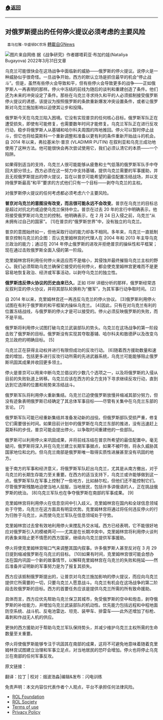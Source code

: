 ###  [:house:返回](README.md)
---


## 对俄罗斯提出的任何停火提议必须考虑的主要风险
` 喜马拉雅-华盛顿DC农场` [轉載自GNews](https://gnews.org/zh-hans/2512336/)

![](https://assets.gnews.org/wp-content/uploads/2022/05/图片1-121.png)图片来自网络 
据《战争研究》作者娜塔莉亚·布加约娃(Nataliya Bugayova) 2022年3月31日文章
 
乌克兰可能很快会在这场战争中面临新的威胁——俄罗斯的停火提议。说停火是一种威胁似乎很奇怪。一旦战争开始，西方的默认立场是抓住最早的机会“停止战斗”。但是，虽然有些停火会导致和平，但有些停火会导致更多的战争——正如俄罗斯人一再表明的那样。停火中冻结的前线为随后的谈判和重建创造了条件。他们还为未来的冲突设定了条件。那些在乌克兰寻求持久和平的人必须抵制接受俄罗斯停火提议的诱惑，该提议为按照俄罗斯的条款重新爆发冲突设置条件，或者让俄罗斯对乌克兰施加影响以迫使其让步和投降。
 
俄罗斯今天在乌克兰陷入困境。它没有实现普京的任何核心目标。俄罗斯军队正在遭受损失，即使有可能修复，也需要数年时间才能修复。乌克兰军队正在进行反攻行动，稳步将俄罗斯人从基辅和哈尔科夫周围的阵地推回。停火可以暂时停止战斗，但它也将给莫斯科一个重新调整和准备以更有利的条件重新开始战斗的机会。自 2014 年以来，弗拉基米尔·普京 (VLADIMIR PUTIN) 在叙利亚和乌克兰成功地使用了这种方法。他可能很快会再次尝试使用它，我们必须认清它的本质——一个陷阱。
 
如果得到适当的支持，乌克兰人很可能能够从疲惫和士气低落的俄罗斯军队手中夺回大部分领土。西方必须在这一努力中支持基辅，提供乌克兰需要的军事援助，并且无视俄罗斯提出的停火提议，旨在以普京可能希望的最佳配置冻结战场，并以支持俄罗斯最高“和平”要求的方式他们只有一个目标——剥夺乌克兰的主权。
 
对俄罗斯停火提议的任何考虑都必须考虑六个主要风险。
 
**普京对乌克兰的意图没有改变，而且很可能永远不会改变**。普京在乌克兰的目标总是超过对抗北约或迫使乌克兰保持中立。普京在过去 20 年的言行中明确表示，他将接受俄罗斯对乌克兰的控制。他明确表示，在 2 月 24 日入侵之前，乌克兰“从未拥有过自己的国家”。 [1]在普京的“俄罗斯世界”中，没有独立的乌克兰。
 
普京的意图始终如一，但他采取行动的能力却各不相同。多年来，乌克兰一直抵制普京控制乌克兰的企图：否认克里姆林宫的代理人在 2004 年和 2013 年主导乌克兰政治的能力；通过在 2014 年停止俄罗斯的进攻并拒绝普京的操纵性和平框架；现在通过击败俄罗斯全面入侵的第一阶段。
 
克里姆林宫将利用任何停火来适应而不是缩小，其侵蚀并最终摧毁乌克兰主权的野心。我们必须帮助乌克兰确保它接受的任何停火，都会使克里姆林宫更难而不是更容易地恢复政治、经济或军事活动，以剥夺乌克兰的独立性。
 
**俄罗斯违反停火协议的历史由来已久**。正如 ISW 详细分析的那样，俄罗斯经常违反叙利亚的停火协议，并将其部队轮换称为“撤军”，为其军事行动争取时间。 [2]
 
自 2014 年以来，克里姆林宫还一再违反乌克兰的停火协议。 [3]俄罗斯利用停火试图在有利于俄罗斯的和平框架内操纵乌克兰。 [4]因此，只有在对乌克兰有利的位置冻结战线，与俄罗斯的停火才是可以接受的。停火必须反映俄罗斯的失败，而不是平局。
 
俄罗斯将利用停火试图打破乌克兰武装部队的势头。乌克兰在这场战争的第一阶段击败了俄罗斯的目标。俄罗斯没有实现其夺取基辅、哈尔科夫和敖德萨以及改变乌克兰政府的明确目标。 [5]
 
乌克兰正在获得主动权并进行有限但成功的反攻行动。 [6]随着西方援助数量和速度的增加，包括更多进行反攻行动所需的先进武器系统，乌克兰可能能够阻止俄罗斯巩固其成果并收回更多领土。
 
停火是普京可以用来中断乌克兰倡议的少数几个选项之一，以及将俄罗斯的入侵从目前的失败轨道上转移。乌克兰应该在西方的全力支持下寻求继续反攻行动，直到达到它选择的位置和局势来冻结战斗。
 
俄罗斯军队将利用停火重新集结。乌克兰已迫使俄罗斯放慢并缩减其部分努力，但没有迹象表明俄罗斯已经确定了其总体军事目标——尽管有关集中在乌克兰东部的言论。 [7]
 
俄罗斯军队可能已经重新集结并准备发动新的战役。但俄罗斯部队受损严重，修复它们需要很长时间。如果目前计划中的俄罗斯在乌克兰东部的推进，没有迅速赶上莫斯科的步伐，普京可能会提出停火，以争取时间重建他的一些部队。
 
俄罗斯可以利用停火来巩固成果，并将前线冻结在普京所希望的最佳配置中。毫无疑问，俄罗斯将深入并在乌克兰建立长期军事据点，如果不被吓倒，将永久威胁其国家地位和北约。但乌克兰南部是俄罗斯唯一取得实质性进展甚至没有巩固的地方。
 
鉴于南方的军事和经济意义，将俄罗斯军队赶出乌克兰，尤其是从南方撤出，对于乌克兰的长期生存能力至关重要。在西方的适当支持下，乌克兰或许能够做到这一点。俄罗斯军队在军事上控制了一些地方，比如赫尔松，但他们还不能控制它们。尽管俄罗斯残酷地迫使当地人屈服，当地居民，包括许多讲俄语的人，正在挑战俄罗斯的统治。 [8]乌克兰军队也在争夺俄罗斯在南部的军事成果。 [9]
 
克里姆林宫将利用停火在信息空间中引入歧义。克里姆林宫在国内和全球信息领域处于守势，乌克兰在这方面具有明显优势。克里姆林宫将通过将任何违反停火的行为归咎于乌克兰，从而使乌克兰军队在信息领域处于守势。
 
克里姆林宫过去曾有效地利用停火来搅乱外交水域。西方已经表明，它不能很好地应对俄罗斯引入的模棱两可——尤其是在长期冲突中。克里姆林宫将利用停火谈判的表象来阻止更不情愿的西方国家，继续向乌克兰提供军事援助。
 
停火将使克里姆林宫喘口气来调整其国内叙事。许多俄罗斯人甚至反对在 3 月 29 日提到缩减俄罗斯在乌克兰的目标。 [10]如果有时间，克里姆林宫很可能会想办法在国内巩固一个新的故事情节，以解释克里姆林宫在乌克兰的失败和拖延——然后准备并证明新的军事努力是为了报复其损失。
 
西方应该抵制俄罗斯提出的，让普京对乌克兰施加影响的停火提议，而应向乌克兰提供它所需要的一切，只要乌克兰人愿意战斗。乌克兰有机会在这场战争的第二阶段击败俄罗斯的目标。西方的首要任务应该是提供乌克兰所需的所有致命援助。
 
具体而言，西方应优先帮助乌克兰保卫其城市，免受俄罗斯的空中和炮击，剥夺俄罗斯的补给能力，并增加乌克兰武装部队的机动性。优先能力包括远程和中程地面防空系统、战斗机、反电池雷达、坦克、装甲车、排雷车——此外还增加了标枪、毒刺和作战无人机的供应。
 
更快的西方援助对于帮助乌克兰军队保持势头，并减少维护乌克兰主权所需的生命数量至关重要。
 
停火将使俄罗斯能够专注于巩固其在南部的成果，这将不可避免地意味着随着克里姆林宫试图建立治理和军事立足点，对当地居民的恐吓会增加。停火也将停止乌克兰在南部的任何军事反攻。
 
原文链接：
 
翻译：拉丁 | 校对：烟波浩淼|编辑&发布：闪电训练

免责声明：本文内容仅代表作者个人观点，平台不承担任何法律风险。
  
- [ROL Foundation](https://rolfoundation.org/)
- [ROL Society](https://rolsociety.org/)
- [Terms of use](https://gnews.org/terms-of-use-3/)
- [Privacy Policy](https://gnews.org/privacy-policy/)
